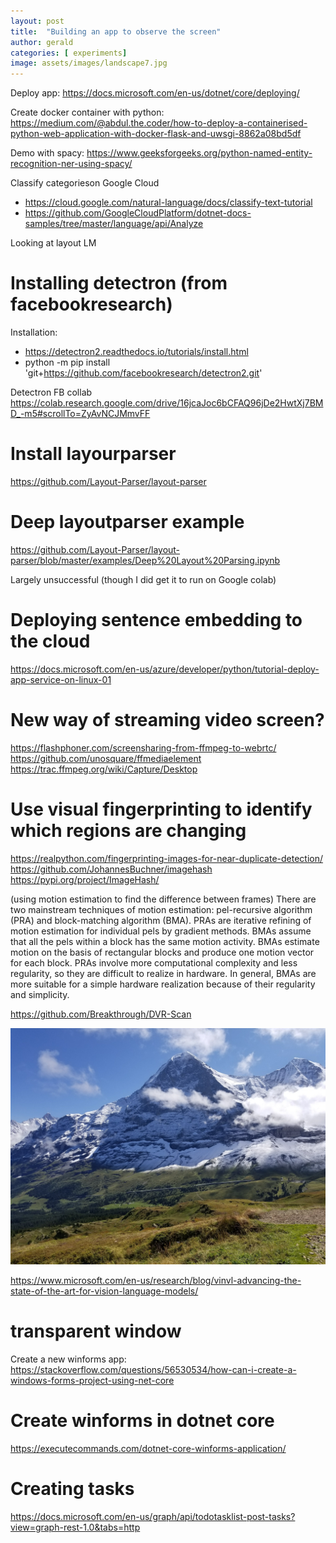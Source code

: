 ```yaml
---
layout: post
title:  "Building an app to observe the screen"
author: gerald
categories: [ experiments]
image: assets/images/landscape7.jpg
---
```


Deploy app: https://docs.microsoft.com/en-us/dotnet/core/deploying/

Create docker container with python: https://medium.com/@abdul.the.coder/how-to-deploy-a-containerised-python-web-application-with-docker-flask-and-uwsgi-8862a08bd5df

Demo with spacy: https://www.geeksforgeeks.org/python-named-entity-recognition-ner-using-spacy/

Classify categorieson Google Cloud
- https://cloud.google.com/natural-language/docs/classify-text-tutorial
- https://github.com/GoogleCloudPlatform/dotnet-docs-samples/tree/master/language/api/Analyze

Looking at layout LM

# Installing detectron (from facebookresearch)

Installation:
- https://detectron2.readthedocs.io/tutorials/install.html
- python -m pip install 'git+https://github.com/facebookresearch/detectron2.git'

Detectron FB collab
https://colab.research.google.com/drive/16jcaJoc6bCFAQ96jDe2HwtXj7BMD_-m5#scrollTo=ZyAvNCJMmvFF


# Install layourparser
https://github.com/Layout-Parser/layout-parser

# Deep layoutparser example
https://github.com/Layout-Parser/layout-parser/blob/master/examples/Deep%20Layout%20Parsing.ipynb

Largely unsuccessful (though I did get it to run on Google colab)

# Deploying sentence embedding to the cloud

https://docs.microsoft.com/en-us/azure/developer/python/tutorial-deploy-app-service-on-linux-01


# New way of streaming video screen?
https://flashphoner.com/screensharing-from-ffmpeg-to-webrtc/
https://github.com/unosquare/ffmediaelement
https://trac.ffmpeg.org/wiki/Capture/Desktop 


# Use visual fingerprinting to identify which regions are changing
https://realpython.com/fingerprinting-images-for-near-duplicate-detection/
https://github.com/JohannesBuchner/imagehash
https://pypi.org/project/ImageHash/

(using motion estimation to find the difference between frames)
There are two mainstream techniques of motion estimation: pel-recursive algorithm (PRA) and block-matching algorithm (BMA). PRAs are iterative refining of motion estimation for individual pels by gradient methods. BMAs assume that all the pels within a block has the same motion activity. BMAs estimate motion on the basis of rectangular blocks and produce one motion vector for each block. PRAs involve more computational complexity and less regularity, so they are difficult to realize in hardware. In general, BMAs are more suitable for a simple hardware realization because of their regularity and simplicity.


https://github.com/Breakthrough/DVR-Scan

![imageassets](../assets/images/landscape7.jpg)

https://www.microsoft.com/en-us/research/blog/vinvl-advancing-the-state-of-the-art-for-vision-language-models/

# transparent window
Create a new winforms app: https://stackoverflow.com/questions/56530534/how-can-i-create-a-windows-forms-project-using-net-core




# Create winforms in dotnet core
https://executecommands.com/dotnet-core-winforms-application/

# Creating tasks

https://docs.microsoft.com/en-us/graph/api/todotasklist-post-tasks?view=graph-rest-1.0&tabs=http